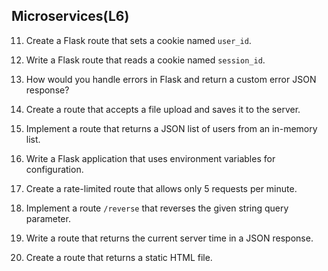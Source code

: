 ## Microservices(L6)

11. Create a Flask route that sets a cookie named `user_id`.

12. Write a Flask route that reads a cookie named `session_id`.

13. How would you handle errors in Flask and return a custom error JSON response?

14. Create a route that accepts a file upload and saves it to the server.

15. Implement a route that returns a JSON list of users from an in-memory list.

16. Write a Flask application that uses environment variables for configuration.

17. Create a rate-limited route that allows only 5 requests per minute.

18. Implement a route `/reverse` that reverses the given string query parameter.

19. Write a route that returns the current server time in a JSON response.

20. Create a route that returns a static HTML file.